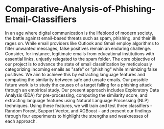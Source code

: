 # Comparative-Analysis-of-Phishing-Email-Classifiers
In an age where digital communication is the lifeblood of modern society, the battle against email-based threats such as spam, phishing, and their ilk rages on. While email providers like Outlook and Gmail employ algorithms to filter unwanted messages, false positives remain an enduring challenge. Consider, for instance, legitimate emails from educational institutions with essential links, unjustly relegated to the spam folder. The core objective of our project is to advance the state of email classification by meticulously categorizing incoming emails as "safe" or "phishing" while minimizing false positives. We aim to achieve this by extracting language features and computing the similarity between safe and unsafe emails. Our possible future work is to study the causes of a target falling for a phishing attack through an empirical study. Our
present approach includes Exploratory Data Analysis (EDA) for pre-processing, computing the similarity score, and extracting language features using Natural Language Processing (NLP) techniques. Using these features, we will train and test three classifiers - Random Forest, Support Vector, and XGBoost - and present our findings through four experiments to highlight the strengths and weaknesses of each approach.
